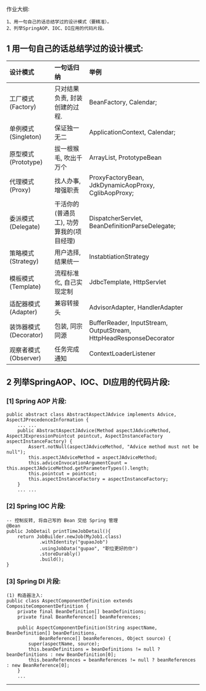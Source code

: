 作业大纲:

```
1、用一句自己的话总结学过的设计模式（要精准）。
2、列举SpringAOP、IOC、DI应用的代码片段。
```

## 1 用一句自己的话总结学过的设计模式:

| 设计模式 | 一句话归纳 | 举例 |
| :--- | :--- | :--- |
| 工厂模式\(Factory\) | 只对结果负责, 封装创建的过程. | BeanFactory, Calendar; |
| 单例模式\(Singleton\) | 保证独一无二 | ApplicationContext, Calendar; |
| 原型模式\(Prototype\) | 拔一根猴毛, 吹出千万个 | ArrayList, PrototypeBean |
| 代理模式\(Proxy\) | 找人办事, 增强职责 | ProxyFactoryBean, JdkDynamicAopProxy, CglibAopProxy; |
| 委派模式\(Delegate\) | 干活你的\(普通员工\), 功劳算我的\(项目经理\) | DispatcherServlet, BeanDefinitionParseDelegate; |
| 策略模式\(Strategy\) | 用户选择, 结果统一 | InstabtiationStrategy |
| 模板模式\(Template\) | 流程标准化, 自己实现定制 | JdbcTemplate, HttpServlet |
| 适配器模式\(Adapter\) | 兼容转接头 | AdvisorAdapter, HandlerAdapter |
| 装饰器模式\(Decorator\) | 包装, 同宗同源 | BufferReader, InputStream, OutputStream, HttpHeadResponseDecorator |
| 观察者模式\(Observer\) | 任务完成通知 | ContextLoaderListener |

## 2 列举SpringAOP、IOC、DI应用的代码片段:

### \[1\] Spring AOP 片段:

```
public abstract class AbstractAspectJAdvice implements Advice, AspectJPrecedenceInformation {
    ... ...
    public AbstractAspectJAdvice(Method aspectJAdviceMethod, AspectJExpressionPointcut pointcut, AspectInstanceFactory aspectInstanceFactory) {
        Assert.notNull(aspectJAdviceMethod, "Advice method must not be null");
        this.aspectJAdviceMethod = aspectJAdviceMethod;
        this.adviceInvocationArgumentCount = this.aspectJAdviceMethod.getParameterTypes().length;
        this.pointcut = pointcut;
        this.aspectInstanceFactory = aspectInstanceFactory;
    }
    ... ...
```

### \[2\] Spring IOC 片段:

```
-- 控制反转, 将自己写的 Bean 交给 Spring 管理
@Bean
public JobDetail printTimeJobDetail(){
    return JobBuilder.newJob(MyJob1.class)
            .withIdentity("gupaoJob")
            .usingJobData("gupao", "职位更好的你")
            .storeDurably()
            .build();
}
```

### \[3\] Spring DI 片段:

```
(1) 构造器注入: 
public class AspectComponentDefinition extends CompositeComponentDefinition {
    private final BeanDefinition[] beanDefinitions;
    private final BeanReference[] beanReferences;

    public AspectComponentDefinition(String aspectName, BeanDefinition[] beanDefinitions, 
            BeanReference[] beanReferences, Object source) {
        super(aspectName, source);
        this.beanDefinitions = beanDefinitions != null ? beanDefinitions : new BeanDefinition[0];
        this.beanReferences = beanReferences != null ? beanReferences : new BeanReference[0];
    }
    ...
```

---



